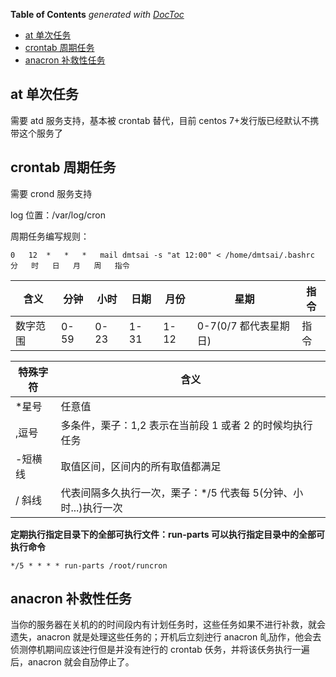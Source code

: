 <!-- START doctoc generated TOC please keep comment here to allow auto update -->
<!-- DON'T EDIT THIS SECTION, INSTEAD RE-RUN doctoc TO UPDATE -->

**Table of Contents** _generated with [DocToc](https://github.com/thlorenz/doctoc)_

- [at 单次任务](#at-单次任务)
- [crontab 周期任务](#crontab-周期任务)
- [anacron 补救性任务](#anacron-补救性任务)

<!-- END doctoc generated TOC please keep comment here to allow auto update -->

## at 单次任务

需要 atd 服务支持，基本被 crontab 替代，目前 centos 7+发行版已经默认不携带这个服务了

## crontab 周期任务

需要 crond 服务支持

log 位置：/var/log/cron

周期任务编写规则：

    0 	12 	* 	* 	* 	mail dmtsai -s "at 12:00" < /home/dmtsai/.bashrc
    分 	时 	日 	月 	周	指令

| 含义     | 分钟 | 小时 | 日期 | 月份 | 星期                  | 指令 |
| -------- | ---- | ---- | ---- | ---- | --------------------- | ---- |
| 数字范围 | 0-59 | 0-23 | 1-31 | 1-12 | 0-7(0/7 都代表星期日) | 指令 |

| 特殊字符 | 含义                                                             |
| -------- | ---------------------------------------------------------------- |
| \*星号   | 任意值                                                           |
| ,逗号    | 多条件，栗子：1,2 表示在当前段 1 或者 2 的时候均执行任务         |
| -短横线  | 取值区间，区间内的所有取值都满足                                 |
| \/ 斜线  | 代表间隔多久执行一次，栗子：\*/5 代表每 5(分钟、小时...)执行一次 |

**定期执行指定目录下的全部可执行文件：run-parts 可以执行指定目录中的全部可执行命令**

    */5 * * * * run-parts /root/runcron

## anacron 补救性任务

当你的服务器在关机的的时间段内有计划任务时，这些任务如果不进行补救，就会遗失，anacron 就是处理这些任务的；开机后立刻迚行 anacron 癿劢作，他会去侦测停机期间应该迚行但是并没有迚行的 crontab 仸务，并将该仸务执行一遍后，anacron 就会自劢停止了。
